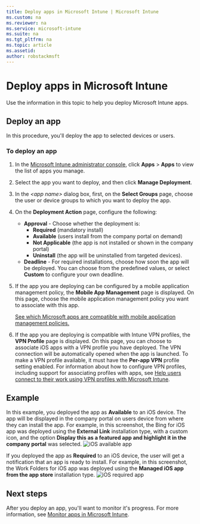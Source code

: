 ```yaml
---
title: Deploy apps in Microsoft Intune | Microsoft Intune
ms.custom: na
ms.reviewer: na
ms.service: microsoft-intune
ms.suite: na
ms.tgt_pltfrm: na
ms.topic: article
ms.assetid: 
author: robstackmsft
---
```

# Deploy apps in Microsoft Intune

Use the information in this topic to help you deploy Microsoft Intune apps. 


## Deploy an app
In this procedure, you'll deploy the app to selected devices or users.

### To deploy an app

1. In the [Microsoft Intune administrator console](https://manage.microsoft.com), click **Apps** &gt; **Apps** to view the list of apps you manage.

2.  Select the app you want to deploy, and then click **Manage Deployment**.

3.  In the *&lt;app name&gt;* dialog box, first, on the **Select Groups** page, choose the user or device groups to which you want to deploy the app.

4.  On the **Deployment Action** page, configure the following:

	- **Approval** - Choose whether the deployment is:
		- **Required** (mandatory install)
		- **Available** (users install from the company portal on demand)
		- **Not Applicable** (the app is not installed or shown in the company portal)
		- **Uninstall** (the app will be uninstalled from targeted devices).
	- **Deadline** - For required installations, choose how soon the app will be deployed. You can choose from the predefined values, or select **Custom** to configure your own deadline.

5. If the app you are deploying can be configured by a mobile application management policy, the **Mobile App Management** page is displayed. On this page, choose the mobile application management policy you want to associate with this app.

	[See which Microsoft apps are compatible with mobile application management policies.](microsoft-apps-you-can-use-with-microsoft-intune-mobile-application-management-policies.md)

6. If the app you are deploying is compatible with Intune VPN profiles, the **VPN Profile** page is displayed. On this page, you can choose to associate iOS apps with a VPN profile you have deployed. The VPN connection will be automatically opened when the app is launched. To make a VPN profile available, it must have the **Per-app VPN** profile setting enabled.
 For information about how to configure VPN profiles, including support for associating profiles with apps, see [Help users connect to their work using VPN profiles with Microsoft Intune](vpn-connections-in-microsoft-intune.md).

## Example

In this example, you deployed the app as **Available** to an iOS device.
The app will be displayed in the company portal on users device from where they can install the app. For example, in this screenshot, the Bing for iOS app was deployed using the **External Link** installation type, with a custom icon, and the option **Display this as a featured app and highlight it in the company portal** was selected. 
	![iOS available app](./media/Available-install-on-iOS.png)

If you deployed the app as **Required** to an iOS device, the user will get a notification that an app is ready to install. For example, in this screenshot, the Work Folders for iOS app was deployed using the **Managed iOS app from the app store** installation type. 
	![iOS required app](./media/iOS-Required-install.PNG)

## Next steps

After you deploy an app, you'll want to monitor it's progress. For more information, see [Monitor apps in Microsoft Intune](monitor-apps-in-microsoft-intune.md).


